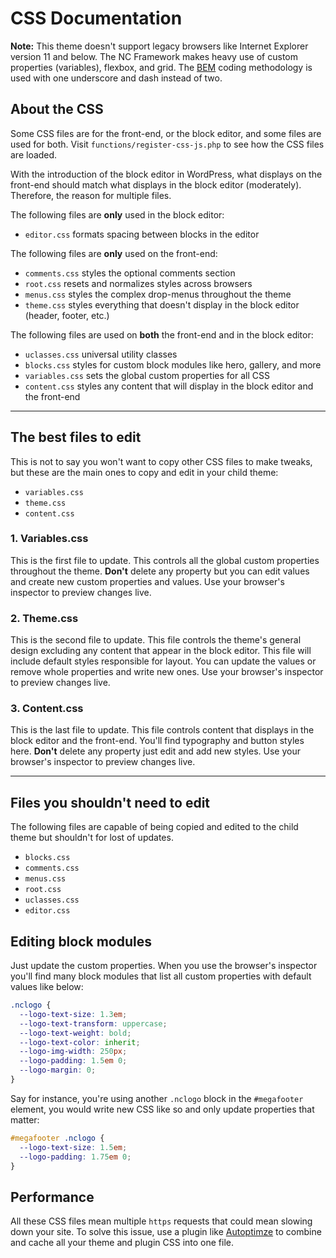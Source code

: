 # CSS Documentation

**Note:** This theme doesn't support legacy browsers like Internet Explorer version 11 and below. The NC Framework makes heavy use of custom properties (variables), flexbox, and grid. The [BEM](http://getbem.com/introduction/) coding methodology is used with one underscore and dash instead of two.

## About the CSS

Some CSS files are for the front-end, or the block editor, and some files are used for both. Visit `functions/register-css-js.php` to see how the CSS files are loaded. 

With the introduction of the block editor in WordPress, what displays on the front-end should match what displays in the block editor (moderately). Therefore, the reason for multiple files.

The following files are **only** used in the block editor:

* `editor.css` formats spacing between blocks in the editor

The following files are **only** used on the front-end:

* `comments.css` styles the optional comments section 
* `root.css` resets and normalizes styles across browsers
* `menus.css` styles the complex drop-menus throughout the theme
* `theme.css` styles everything that doesn't display in the block editor (header, footer, etc.)

The following files are used on **both** the front-end and in the block editor:

* `uclasses.css` universal utility classes
* `blocks.css` styles for custom block modules like hero, gallery, and more
* `variables.css` sets the global custom properties for all CSS
* `content.css` styles any content that will display in the block editor and the front-end

***

## The best files to edit

This is not to say you won't want to copy other CSS files to make tweaks, but these are the main ones to copy and edit in your child theme:

* `variables.css`
* `theme.css`
* `content.css` 

### 1. Variables.css

This is the first file to update. This controls all the global custom properties throughout the theme. **Don't** delete any property but you can edit values and create new custom properties and values. Use your browser's inspector to preview changes live.

### 2. Theme.css

This is the second file to update. This file controls the theme's general design excluding any content that appear in the block editor. This file will include default styles responsible for layout. You can update the values or remove whole properties and write new ones. Use your browser's inspector to preview changes live.

### 3. Content.css

This is the last file to update. This file controls content that displays in the block editor and the front-end. You'll find typography and button styles here. **Don't** delete any property just edit and add new styles. Use your browser's inspector to preview changes live.

***

## Files you shouldn't need to edit

The following files are capable of being copied and edited to the child theme but shouldn't for lost of updates.

* `blocks.css`
* `comments.css`
* `menus.css`
* `root.css`
* `uclasses.css`
* `editor.css`

## Editing block modules

Just update the custom properties. When you use the browser's inspector you'll find many block modules that list all custom properties with default values like below:

```css
.nclogo {
  --logo-text-size: 1.3em;
  --logo-text-transform: uppercase;
  --logo-text-weight: bold;
  --logo-text-color: inherit;
  --logo-img-width: 250px;
  --logo-padding: 1.5em 0;
  --logo-margin: 0;
}
```


Say for instance,  you're using another `.nclogo` block in the `#megafooter` element, you would write new CSS like so and only update properties that matter:

```css
#megafooter .nclogo {
  --logo-text-size: 1.5em;
  --logo-padding: 1.75em 0;
}
```

## Performance

All these CSS files mean multiple `https` requests that could mean slowing down your site. To solve this issue, use a plugin like [Autoptimze](https://wordpress.org/plugins/autoptimize/) to combine and cache all your theme and plugin CSS into one file.